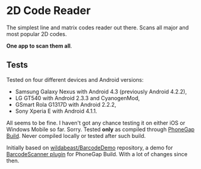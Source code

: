 # 2D Code Reader

The simplest line and matrix codes reader out there. Scans all major and most popular 2D codes.

**One app to scan them all**.

## Tests

Tested on four different devices and Android versions:

- Samsung Galaxy Nexus with Android 4.3 (previously Android 4.2.2),
- LG GT540 with Android 2.3.3 and CyanogenMod, 
- GSmart Rola G1317D with Android 2.2.2,
- Sony Xperia E with Android 4.1.1.

All seems to be fine. I haven't got any chance testing it on either iOS or Windows Mobile so far. Sorry. Tested **only** as compiled through [PhoneGap Build](http://build.phonegap.com). Never compiled locally or tested after such build.

Initially based on [wildabeast/BarcodeDemo](https://github.com/wildabeast/BarcodeDemo) repository, a demo for [BarcodeScanner plugin](https://github.com/wildabeast/BarcodeScanner) for PhoneGap Build. With a lot of changes since then.